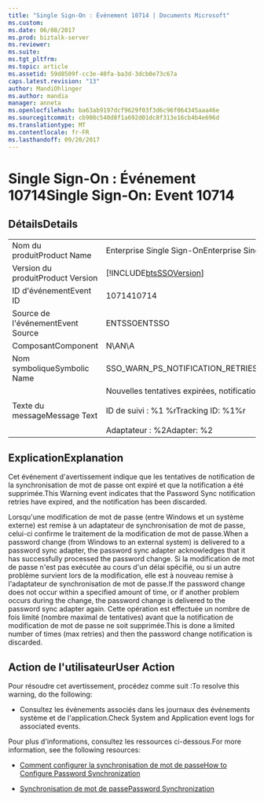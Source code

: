 ```yaml
---
title: "Single Sign-On : Événement 10714 | Documents Microsoft"
ms.custom: 
ms.date: 06/08/2017
ms.prod: biztalk-server
ms.reviewer: 
ms.suite: 
ms.tgt_pltfrm: 
ms.topic: article
ms.assetid: 59d8509f-cc3e-40fa-ba3d-3dcb0e73c67a
caps.latest.revision: "13"
author: MandiOhlinger
ms.author: mandia
manager: anneta
ms.openlocfilehash: ba63ab9197dcf9629f03f3d6c96f064345aaa46e
ms.sourcegitcommit: cb908c540d8f1a692d01dc8f313e16cb4b4e696d
ms.translationtype: MT
ms.contentlocale: fr-FR
ms.lasthandoff: 09/20/2017
---
```

# <a name="single-sign-on-event-10714"></a><span data-ttu-id="951fb-102">Single Sign-On : Événement 10714</span><span class="sxs-lookup"><span data-stu-id="951fb-102">Single Sign-On: Event 10714</span></span>
## <a name="details"></a><span data-ttu-id="951fb-103">Détails</span><span class="sxs-lookup"><span data-stu-id="951fb-103">Details</span></span>  
  
|||  
|-|-|  
|<span data-ttu-id="951fb-104">Nom du produit</span><span class="sxs-lookup"><span data-stu-id="951fb-104">Product Name</span></span>|<span data-ttu-id="951fb-105">Enterprise Single Sign-On</span><span class="sxs-lookup"><span data-stu-id="951fb-105">Enterprise Single Sign-On</span></span>|  
|<span data-ttu-id="951fb-106">Version du produit</span><span class="sxs-lookup"><span data-stu-id="951fb-106">Product Version</span></span>|[!INCLUDE[btsSSOVersion](../includes/btsssoversion-md.md)]|  
|<span data-ttu-id="951fb-107">ID d'événement</span><span class="sxs-lookup"><span data-stu-id="951fb-107">Event ID</span></span>|<span data-ttu-id="951fb-108">10714</span><span class="sxs-lookup"><span data-stu-id="951fb-108">10714</span></span>|  
|<span data-ttu-id="951fb-109">Source de l'événement</span><span class="sxs-lookup"><span data-stu-id="951fb-109">Event Source</span></span>|<span data-ttu-id="951fb-110">ENTSSO</span><span class="sxs-lookup"><span data-stu-id="951fb-110">ENTSSO</span></span>|  
|<span data-ttu-id="951fb-111">Composant</span><span class="sxs-lookup"><span data-stu-id="951fb-111">Component</span></span>|<span data-ttu-id="951fb-112">N\A</span><span class="sxs-lookup"><span data-stu-id="951fb-112">N\A</span></span>|  
|<span data-ttu-id="951fb-113">Nom symbolique</span><span class="sxs-lookup"><span data-stu-id="951fb-113">Symbolic Name</span></span>|<span data-ttu-id="951fb-114">SSO_WARN_PS_NOTIFICATION_RETRIES_EXPIRED</span><span class="sxs-lookup"><span data-stu-id="951fb-114">SSO_WARN_PS_NOTIFICATION_RETRIES_EXPIRED</span></span>|  
|<span data-ttu-id="951fb-115">Texte du message</span><span class="sxs-lookup"><span data-stu-id="951fb-115">Message Text</span></span>|<span data-ttu-id="951fb-116">Nouvelles tentatives expirées, notification supprimée.%r</span><span class="sxs-lookup"><span data-stu-id="951fb-116">Retries expired, discarding notification.%r</span></span><br /><br /> <span data-ttu-id="951fb-117">ID de suivi : %1 %r</span><span class="sxs-lookup"><span data-stu-id="951fb-117">Tracking ID: %1%r</span></span><br /><br /> <span data-ttu-id="951fb-118">Adaptateur : %2</span><span class="sxs-lookup"><span data-stu-id="951fb-118">Adapter: %2</span></span>|  
  
## <a name="explanation"></a><span data-ttu-id="951fb-119">Explication</span><span class="sxs-lookup"><span data-stu-id="951fb-119">Explanation</span></span>  
 <span data-ttu-id="951fb-120">Cet événement d'avertissement indique que les tentatives de notification de la synchronisation de mot de passe ont expiré et que la notification a été supprimée.</span><span class="sxs-lookup"><span data-stu-id="951fb-120">This Warning event indicates that the Password Sync notification retries have expired, and the notification has been discarded.</span></span>  
  
 <span data-ttu-id="951fb-121">Lorsqu'une modification de mot de passe (entre Windows et un système externe) est remise à un adaptateur de synchronisation de mot de passe, celui-ci confirme le traitement de la modification de mot de passe.</span><span class="sxs-lookup"><span data-stu-id="951fb-121">When a password change (from Windows to an external system) is delivered to a password sync adapter, the password sync adapter acknowledges that it has successfully processed the password change.</span></span> <span data-ttu-id="951fb-122">Si la modification de mot de passe n'est pas exécutée au cours d'un délai spécifié, ou si un autre problème survient lors de la modification, elle est à nouveau remise à l'adaptateur de synchronisation de mot de passe.</span><span class="sxs-lookup"><span data-stu-id="951fb-122">If the password change does not occur within a specified amount of time, or if another problem occurs during the change, the password change is delivered to the password sync adapter again.</span></span> <span data-ttu-id="951fb-123">Cette opération est effectuée un nombre de fois limité (nombre maximal de tentatives) avant que la notification de modification de mot de passe ne soit supprimée.</span><span class="sxs-lookup"><span data-stu-id="951fb-123">This is done a limited number of times (max retries) and then the password change notification is discarded.</span></span>  
  
## <a name="user-action"></a><span data-ttu-id="951fb-124">Action de l'utilisateur</span><span class="sxs-lookup"><span data-stu-id="951fb-124">User Action</span></span>  
 <span data-ttu-id="951fb-125">Pour résoudre cet avertissement, procédez comme suit :</span><span class="sxs-lookup"><span data-stu-id="951fb-125">To resolve this warning, do the following:</span></span>  
  
-   <span data-ttu-id="951fb-126">Consultez les événements associés dans les journaux des événements système et de l'application.</span><span class="sxs-lookup"><span data-stu-id="951fb-126">Check System and Application event logs for associated events.</span></span>  
  
 <span data-ttu-id="951fb-127">Pour plus d'informations, consultez les ressources ci-dessous.</span><span class="sxs-lookup"><span data-stu-id="951fb-127">For more information, see the following resources:</span></span>  
  
-   [<span data-ttu-id="951fb-128">Comment configurer la synchronisation de mot de passe</span><span class="sxs-lookup"><span data-stu-id="951fb-128">How to Configure Password Synchronization</span></span>](../core/how-to-configure-password-synchronization.md)  
  
-   [<span data-ttu-id="951fb-129">Synchronisation de mot de passe</span><span class="sxs-lookup"><span data-stu-id="951fb-129">Password Synchronization</span></span>](../core/password-synchronization2.md)